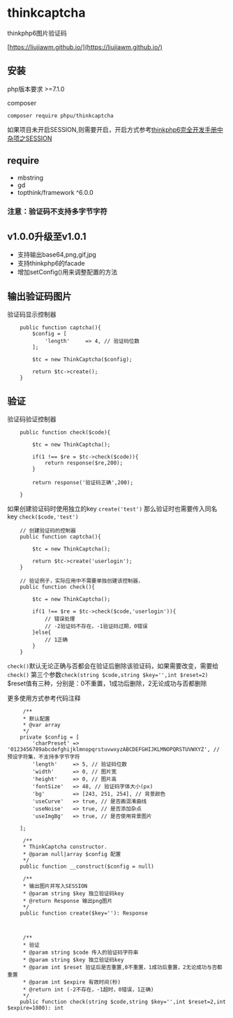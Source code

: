 # thinkcaptcha
thinkphp6图片验证码

[https://liujiawm.github.io/](https://liujiawm.github.io/)

## 安装
php版本要求 >=7.1.0

composer
```
composer require phpu/thinkcaptcha
```
如果项目未开启SESSION,则需要开启，开启方式参考[thinkphp6完全开发手册中杂项之SESSION](https://www.kancloud.cn/manual/thinkphp6_0/1037635)

## require
- mbstring
- gd
- topthink/framework ^6.0.0

### 注意：验证码不支持多字节字符

## v1.0.0升级至v1.0.1

- 支持输出base64,png,gif,jpg
- 支持thinkphp6的facade
- 增加setConfig()用来调整配置的方法

## 输出验证码图片

验证码显示控制器
```
    public function captcha(){
        $config = [
            'length'     => 4, // 验证码位数
        ];

        $tc = new ThinkCaptcha($config);

        return $tc->create();
    }
```
## 验证
验证码验证控制器
```
    public function check($code){

        $tc = new ThinkCaptcha();

        if(1 !== $re = $tc->check($code)){
            return response($re,200);
        }

        return response('验证码正确',200);

    }
```

如果创建验证码时使用独立的key
`
create('test')
`
那么验证时也需要传入同名key
`
check($code,'test')
`

```
    // 创建验证码的控制器
    public function captcha(){

        $tc = new ThinkCaptcha();

        return $tc->create('userlogin');
    }

    // 验证例子，实际应用中不需要单独创建该控制器，
    public function check(){

        $tc = new ThinkCaptcha();

        if(1 !== $re = $tc->check($code,'userlogin')){
            // 错误处理
            // -2验证码不存在，-1验证码过期，0错误
        }else{
            // 1正确
        }
    }

```

`check()`默认无论正确与否都会在验证后删除该验证码，如果需要改变，需要给`check()`
第三个参数`check(string $code,string $key='',int $reset=2)`
$reset值有三种，分别是：0不重置，1成功后删除，2无论成功与否都删除


更多使用方式参考代码注释

```
     /**
     * 默认配置
     * @var array 
     */
    private $config = [
        'charPreset' => '0123456789abcdefghijklmnopqrstuvwxyzABCDEFGHIJKLMNOPQRSTUVWXYZ', // 预设字符集，不支持多字节字符
        'length'     => 5, // 验证码位数
        'width'      => 0, // 图片宽
        'height'     => 0, // 图片高
        'fontSize'   => 48, // 验证码字体大小(px)
        'bg'         => [243, 251, 254], // 背景颜色
        'useCurve'   => true, // 是否画混淆曲线
        'useNoise'   => true, // 是否添加杂点
        'useImgBg'   => true, // 是否使用背景图片

    ];

     /**
     * ThinkCaptcha constructor.
     * @param null|array $config 配置
     */
    public function __construct($config = null)

     /**
     * 输出图片并写入SESSION
     * @param string $key 独立验证码key
     * @return Response 输出png图片
     */
    public function create($key=''): Response



     /**
     * 验证
     * @param string $code 传入的验证码字符串
     * @param string $key 独立验证码key
     * @param int $reset 验证后是否重置,0不重置，1成功后重置，2无论成功与否都重置
     * @param int $expire 有效时间(秒)
     * @return int (-2不存在，-1超时，0错误，1正确)
     */
    public function check(string $code,string $key='',int $reset=2,int $expire=1800): int
```